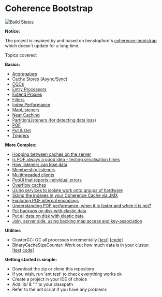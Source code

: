 Coherence Bootstrap
===================
[![Build Status](https://travis-ci.org/benstopford/coherence-bootstrap.svg?branch=master)](https://travis-ci.org/benstopford/coherence-bootstrap)

**Notice:**

The project is inspired by and based on benstopford's [coherence-bootstrap](https://github.com/benstopford/coherence-bootstrap) which doesn't update for a long time.

Topics covered:

**Basics:**
* [Aggregators](https://github.com/yekki/coh-bootstrap/blob/master/src/me/yekki/coh/bootstrap/basic/Aggregators.java)
* [Cache Stores (Async/Sync)](https://github.com/yekki/coh-bootstrap/blob/master/src/me/yekki/coh/bootstrap/basic/CacheStoreAsync.java)
* [CQCs](https://github.com/yekki/coh-bootstrap/blob/master/src/me/yekki/coh/bootstrap/basic/CQCs.java)
* [Entry Processors](https://github.com/yekki/coh-bootstrap/blob/master/src/me/yekki/coh/bootstrap/basic/EntryProcessors.java)
* [Extend Proxies](https://github.com/yekki/coh-bootstrap/blob/master/src/me/yekki/coh/bootstrap/basic/ExtendProxies.java)
* [Filters](https://github.com/yekki/coh-bootstrap/blob/master/src/me/yekki/coh/bootstrap/basic/Filters.java)
* [Index Performance](https://github.com/yekki/coh-bootstrap/blob/master/src/me/yekki/coh/bootstrap/basic/IndexesAreFast.java)
* [MapListeners](https://github.com/yekki/coh-bootstrap/blob/master/src/me/yekki/coh/bootstrap/basic/MapListeners.java)
* [Near Caching](https://github.com/yekki/coh-bootstrap/blob/master/src/me/yekki/coh/bootstrap/basic/NearCaching.java)
* [PartitionListeners (for detecting data loss)](https://github.com/yekki/coh-bootstrap/blob/master/src/me/yekki/coh/bootstrap/basic/ParitionListenerForDataLoss.java)
* [POF](https://github.com/yekki/coh-bootstrap/blob/master/src/me/yekki/coh/bootstrap/basic/POF.java)
* [Put & Get](https://github.com/yekki/coh-bootstrap/blob/master/src/me/yekki/coh/bootstrap/basic/PutAndGet.java)
* [Triggers](https://github.com/yekki/coh-bootstrap/blob/master/src/me/yekki/coh/bootstrap/basic/Triggers.java)

**More Complex:**
* [Hopping between caches on the server](https://github.com/yekki/coh-bootstrap/blob/master/src/me/yekki/coh/bootstrap/morecomplex/HopBetweenCaches.java)
* [Is POF always a good idea - testing serialisation times](https://github.com/yekki/coh-bootstrap/blob/master/src/me/yekki/coh/bootstrap/morecomplex/PofEfficiency.java)
* [How listeners can lose data](https://github.com/yekki/coh-bootstrap/blob/master/src/me/yekki/coh/bootstrap/morecomplex/ListenersCanLoseData.java)
* [Membership listeners](https://github.com/yekki/coh-bootstrap/blob/master/src/me/yekki/coh/bootstrap/morecomplex/MembershipListeners.java)
* [Multithreaded clients](https://github.com/yekki/coh-bootstrap/blob/master/src/me/yekki/coh/bootstrap/morecomplex/MultiThreadedExtendClientExample.java)
* [PutAll that reports individual errors](https://github.com/yekki/coh-bootstrap/blob/master/src/me/yekki/coh/bootstrap/morecomplex/PutAllThatReportsIndividualExceptions.java)
* [Overflow caches](https://github.com/yekki/coh-bootstrap/blob/master/src/me/yekki/coh/bootstrap/morecomplex/UsingAnOverflowCacheToExpireEntriesToDiskExample.java)
* [Using services to isolate work onto groups of hardware](https://github.com/yekki/coh-bootstrap/blob/master/src/me/yekki/coh/bootstrap/morecomplex/UsingServicesToIsolateWorkOnDifferentSetsOfMachines.java)
* [Sizing the indexes in your Coherence Cache via JMX](https://github.com/yekki/coh-bootstrap/blob/master/src/me/yekki/coh/bootstrap/morecomplex/sizing/CountIndexFootprintOverMultipleCachesViaJmx.java)
* [Exploring POF internal encodings](https://github.com/yekki/coh-bootstrap/blob/master/src/me/yekki/coh/bootstrap/morecomplex/PofInternals.java)
* [Understanding POF performance, when it is faster and when it is not?](https://github.com/yekki/coh-bootstrap/blob/master/src/me/yekki/coh/bootstrap/morecomplex/PofEfficiency.java)
* [Put backups on disk with elastic data](https://github.com/yekki/coh-bootstrap/blob/master/src/me/yekki/coh/bootstrap/morecomplex/PutBackupsOnDiskUsingElasticData.java)
* [Put all data on disk with elastic data](https://github.com/yekki/coh-bootstrap/blob/master/src/me/yekki/coh/bootstrap/morecomplex/PutDataOnDiskUsingElasticData.java)
* [Join, server side, using backing map access and key-association](https://github.com/yekki/coh-bootstrap/blob/master/src/me/yekki/coh/bootstrap/morecomplex/JoinTwoCachesUsingBackingMapAccessAndKeyAssociation.java)


**Utilities**
* ClusterGC: GC all processes incrementally [[test](https://github.com/yekki/coh-bootstrap/blob/master/src/me/yekki/coh/bootstrap/morecomplex/sizing/GarbageCollectWholeCluster.java)] [[code](https://github.com/yekki/coh-bootstrap/blob/master/src/me/yekki/coh/bootstrap/structures/tools/jmx/ClusterGC.java)]
* BinaryCacheSizeCounter: Work out how much data is in your cluster. [[test](https://github.com/yekki/coh-bootstrap/blob/master/src/me/yekki/coh/bootstrap/morecomplex/sizing/CountBinarySizeOfAllObjects.java) [code](https://github.com/yekki/coh-bootstrap/blob/master/src/me/yekki/coh/bootstrap/structures/tools/jmx/BinaryCacheSizeCounter.java)]

**Getting started is simple:**
* Download the zip or clone this repository
* If you wish, run 'ant test' to check everything works ok
* Create a project in your IDE of choice
* Add lib/ & "." to your classpath
* Refer to the ant script if you have any problems
